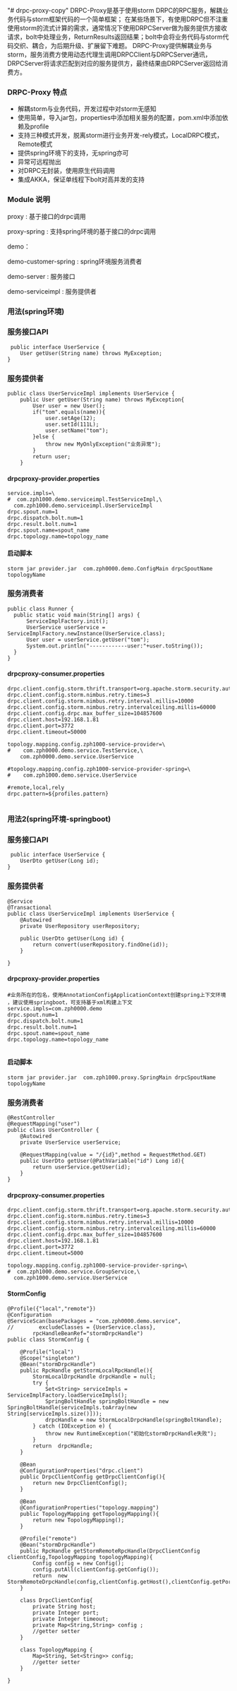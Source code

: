 "# drpc-proxy-copy" 
DRPC-Proxy是基于使用storm DRPC的RPC服务，解耦业务代码与storm框架代码的一个简单框架；
在某些场景下，有使用DRPC但不注重使用storm的流式计算的需求，通常情况下使用DRPCServer做为服务提供方接收请求，bolt中处理业务，ReturnResults返回结果；bolt中会将业务代码与storm代码交织、耦合，为后期升级、扩展留下难题。
DRPC-Proxy提供解耦业务与storm，服务消费方使用动态代理生调用DRPCClient与DRPCServer通讯，DRPCServer将请求匹配到对应的服务提供方，最终结果由DRPCServer返回给消费方。


### DRPC-Proxy 特点
* 解耦storm与业务代码，开发过程中对storm无感知
* 使用简单，导入jar包，properties中添加相关服务的配置，pom.xml中添加依赖及profile
* 支持三种模式开发，脱离storm进行业务开发-rely模式，LocalDRPC模式，Remote模式
* 提供spring环境下的支持，无spring亦可
* 异常可远程抛出
* 对DRPC无封装，使用原生代码调用
* 集成AKKA，保证单线程下bolt对高并发的支持

### Module 说明

proxy : 基于接口的drpc调用

proxy-spring : 支持spring环境的基于接口的drpc调用

demo：

demo-customer-spring : spring环境服务消费者

demo-server : 服务接口

demo-serviceimpl : 服务提供者

### 用法(spring环境)

### 服务接口API
```
 public interface UserService {
    User getUser(String name) throws MyException;
}
```
### 服务提供者
```
public class UserServiceImpl implements UserService {
    public User getUser(String name) throws MyException{
        User user = new User();
        if("tom".equals(name)){
            user.setAge(12);
            user.setId(111L);
            user.setName("tom");
        }else {
            throw new MyOnlyException("业务异常");
        }
        return user;
    }
```
#### drpcproxy-provider.properties
```
service.impls=\
#  com.zph1000.demo.serviceimpl.TestServiceImpl,\
  com.zph1000.demo.serviceimpl.UserServiceImpl
drpc.spout.num=1
drpc.dispatch.bolt.num=1
drpc.result.bolt.num=1
drpc.spout.name=spout_name
drpc.topology.name=topology_name
```
#### 启动脚本
```
storm jar provider.jar  com.zph0000.demo.ConfigMain drpcSpoutName topologyName
```
### 服务消费者
```
public class Runner {
  public static void main(String[] args) {
      ServiceImplFactory.init();
      UserService userService = ServiceImplFactory.newInstance(UserService.class);
      User user = userService.getUser("tom");
      System.out.println("------------user:"+user.toString());
  }
}
```
#### drpcproxy-consumer.properties
```
drpc.client.config.storm.thrift.transport=org.apache.storm.security.auth.SimpleTransportPlugin
drpc.client.config.storm.nimbus.retry.times=3
drpc.client.config.storm.nimbus.retry.interval.millis=10000
drpc.client.config.storm.nimbus.retry.intervalceiling.millis=60000
drpc.client.config.drpc.max_buffer_size=104857600
drpc.client.host=192.168.1.81
drpc.client.port=3772
drpc.client.timeout=50000

topology.mapping.config.zph1000-service-provider=\
#    com.zph0000.demo.service.TestService,\
    com.zph0000.demo.service.UserService

#topology.mapping.config.zph1000-service-provider-spring=\
#    com.zph1000.demo.service.UserService

#remote,local,rely
drpc.pattern=${profiles.pattern}


```

### 用法2(spring环境-springboot)

### 服务接口API
```
 public interface UserService {
    UserDto getUser(Long id);
}
```
### 服务提供者
```
@Service
@Transactional
public class UserServiceImpl implements UserService {
    @Autowired
    private UserRepository userRepository;
    
    public UserDto getUser(Long id) {
        return convert(userRepository.findOne(id));
    }
   
}
```
#### drpcproxy-provider.properties
```
#业务所在的包名，使用AnnotationConfigApplicationContext创建spring上下文环境 ，建议使用springboot，可支持基于xml构建上下文
service.impls=com.zph0000.demo
drpc.spout.num=1
drpc.dispatch.bolt.num=1
drpc.result.bolt.num=1
drpc.spout.name=spout_name
drpc.topology.name=topology_name


```
#### 启动脚本
```
storm jar provider.jar  com.zph1000.proxy.SpringMain drpcSpoutName topologyName
```
### 服务消费者
```
@RestController
@RequestMapping("user")
public class UserController {
    @Autowired
    private UserService userService;

    @RequestMapping(value = "/{id}",method = RequestMethod.GET)
    public UserDto getUser(@PathVariable("id") Long id){
        return userService.getUser(id);
    }
}
```
#### drpcproxy-consumer.properties
```
drpc.client.config.storm.thrift.transport=org.apache.storm.security.auth.SimpleTransportPlugin
drpc.client.config.storm.nimbus.retry.times=3
drpc.client.config.storm.nimbus.retry.interval.millis=10000
drpc.client.config.storm.nimbus.retry.intervalceiling.millis=60000
drpc.client.config.drpc.max_buffer_size=104857600
drpc.client.host=192.168.1.81
drpc.client.port=3772
drpc.client.timeout=5000

topology.mapping.config.zph1000-service-provider-spring=\
#  com.zph1000.demo.service.GroupService,\
  com.zph1000.demo.service.UserService

```
#### StormConfig
```
@Profile({"local","remote"})
@Configuration
@ServiceScan(basePackages = "com.zph0000.demo.service",
//        excludeClasses = {UserService.class},
        rpcHandleBeanRef="stormDrpcHandle")
public class StormConfig {

    @Profile("local")
    @Scope("singleton")
    @Bean("stormDrpcHandle")
    public RpcHandle getStormLocalRpcHandle(){
        StormLocalDrpcHandle drpcHandle = null;
        try {
            Set<String> serviceImpls = ServiceImplFactory.loadServiceImpls();
            SpringBoltHandle springBoltHandle = new SpringBoltHandle(serviceImpls.toArray(new String[serviceImpls.size()]));
            drpcHandle = new StormLocalDrpcHandle(springBoltHandle);
        } catch (IOException e) {
            throw new RuntimeException("初始化stormDrpcHandle失败");
        }
        return  drpcHandle;
    }
    
    @Bean
    @ConfigurationProperties("drpc.client")
    public DrpcClientConfig getDrpcClientConfig(){
        return new DrpcClientConfig();
    }
    
    @Bean
    @ConfigurationProperties("topology.mapping")
    public TopologyMapping getTopologyMapping(){
        return new TopologyMapping();
    }

    @Profile("remote")
    @Bean("stormDrpcHandle")
    public RpcHandle getStormRemoteRpcHandle(DrpcClientConfig clientConfig,TopologyMapping topologyMapping){
        Config config = new Config();
        config.putAll(clientConfig.getConfig());
        return  new StormRemoteDrpcHandle(config,clientConfig.getHost(),clientConfig.getPort(),clientConfig.getTimeout(),topologyMapping.getConfig());
    }
    
    class DrpcClientConfig{
        private String host;
        private Integer port;
        private Integer timeout;
        private Map<String,String> config ;
        //getter setter
    }

    class TopologyMapping {
        Map<String, Set<String>> config;
        //getter setter
    }

}
```



